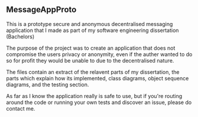 ## MessageAppProto

This is a prototype secure and anonymous decentralised messaging application that I made as part of my software engineering dissertation (Bachelors)

The purpose of the project was to create an application that does not compromise the users privacy or anonymity, even if the auther wanted to do so for profit they would be unable to due to the decentralised nature.

The files contain an extract of the relavent parts of my dissertation, the parts which explain how its implemented, class diagrams, object sequence diagrams, and the testing section.

As far as I know the application really is safe to use, but if you're routing around the code or running your own tests and discover an issue, please do contact me.
